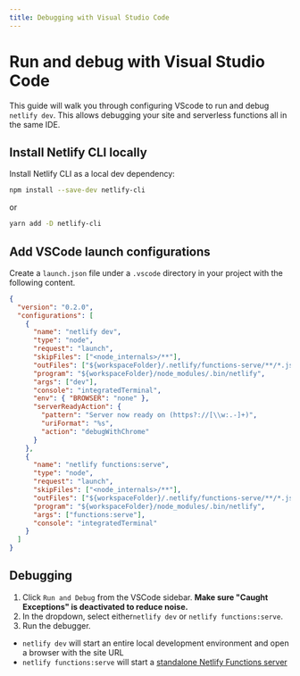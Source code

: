 ```yaml
---
title: Debugging with Visual Studio Code
---
```


# Run and debug with Visual Studio Code

This guide will walk you through configuring VScode to run and debug `netlify dev`.
This allows debugging your site and serverless functions all in the same IDE.

## Install Netlify CLI locally

Install Netlify CLI as a local dev dependency:

```bash
npm install --save-dev netlify-cli
```

or

```bash
yarn add -D netlify-cli
```

## Add VSCode launch configurations

Create a `launch.json` file under a `.vscode` directory in your project with the following content.

```json
{
  "version": "0.2.0",
  "configurations": [
    {
      "name": "netlify dev",
      "type": "node",
      "request": "launch",
      "skipFiles": ["<node_internals>/**"],
      "outFiles": ["${workspaceFolder}/.netlify/functions-serve/**/*.js"],
      "program": "${workspaceFolder}/node_modules/.bin/netlify",
      "args": ["dev"],
      "console": "integratedTerminal",
      "env": { "BROWSER": "none" },
      "serverReadyAction": {
        "pattern": "Server now ready on (https?://[\\w:.-]+)",
        "uriFormat": "%s",
        "action": "debugWithChrome"
      }
    },
    {
      "name": "netlify functions:serve",
      "type": "node",
      "request": "launch",
      "skipFiles": ["<node_internals>/**"],
      "outFiles": ["${workspaceFolder}/.netlify/functions-serve/**/*.js"],
      "program": "${workspaceFolder}/node_modules/.bin/netlify",
      "args": ["functions:serve"],
      "console": "integratedTerminal"
    }
  ]
}
```

## Debugging

1. Click `Run and Debug` from the VSCode sidebar. **Make sure "Caught Exceptions" is deactivated to reduce noise.**
2. In the dropdown, select either`netlify dev` or `netlify functions:serve`.
3. Run the debugger.

- `netlify dev` will start an entire local development environment and open a browser with the site URL
- `netlify functions:serve` will start a [standalone Netlify Functions server](./functions-dev)
